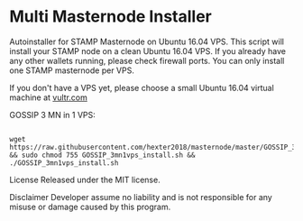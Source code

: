 # Multi Masternode Installer
Autoinstaller for STAMP Masternode on Ubuntu 16.04 VPS. This script will install your STAMP node on a clean Ubuntu 16.04 VPS. If you already have any other wallets running, please check firewall ports. You can only install one STAMP masternode per VPS.

If you don't have a VPS yet, please choose a small Ubuntu 16.04 virtual machine at <a href="https://www.vultr.com/?ref=7448290" rel="nofollow">vultr.com</a></p>

GOSSIP 3 MN in 1 VPS:
<pre><code>
wget https://raw.githubusercontent.com/hexter2018/masternode/master/GOSSIP_3mn1vps_install.sh && sudo chmod 755 GOSSIP_3mn1vps_install.sh && ./GOSSIP_3mn1vps_install.sh
</pre></code>

License
Released under the MIT license.

Disclaimer
Developer assume no liability and is not responsible for any misuse or damage caused by this program.
